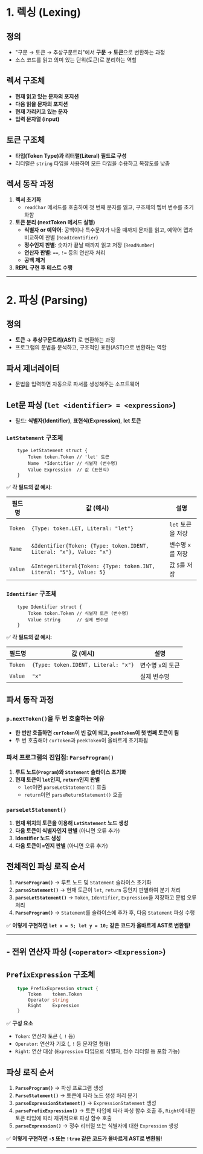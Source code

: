 # 1. 렉싱 (Lexing)

## 정의

- "구문 → 토큰 → 추상구문트리"에서 **구문 → 토큰**으로 변환하는 과정
- 소스 코드를 읽고 의미 있는 단위(토큰)로 분리하는 역할

## 렉서 구조체

- **현재 읽고 있는 문자의 포지션**
- **다음 읽을 문자의 포지션**
- **현재 가리키고 있는 문자**
- **입력 문자열 (input)**

## 토큰 구조체

- **타입(Token Type)과 리터럴(Literal) 필드로 구성**
- 리터럴은 `string` 타입을 사용하여 모든 타입을 수용하고 복잡도를 낮춤

## 렉서 동작 과정

1. **렉서 초기화**
    - `readChar` 메서드를 호출하여 첫 번째 문자를 읽고, 구조체의 멤버 변수를 초기화함
2. **토큰 분리 (nextToken 메서드 실행)**
    - **식별자 or 예약어**: 공백이나 특수문자가 나올 때까지 문자를 읽고, 예약어 맵과 비교하여 판별 (`ReadIdentifier`)
    - **정수인지 판별**: 숫자가 끝날 때까지 읽고 저장 (`ReadNumber`)
    - **연산자 판별**: `==`, `!=` 등의 연산자 처리
    - **공백 제거**
3. **REPL 구현 후 테스트 수행**

---

# 2. 파싱 (Parsing)

## 정의

- **토큰 → 추상구문트리(AST)** 로 변환하는 과정
- 프로그램의 문법을 분석하고, 구조적인 표현(AST)으로 변환하는 역할

## 파서 제너레이터

- 문법을 입력하면 자동으로 파서를 생성해주는 소프트웨어

## Let문 파싱 (`let <identifier> = <expression>`)

- 필드: **식별자(Identifier)**, **표현식(Expression)**, **let 토큰**

### `LetStatement` 구조체

```
    type LetStatement struct {
        Token token.Token // 'let' 토큰
        Name  *Identifier // 식별자 (변수명)
        Value Expression  // 값 (표현식)
    }
```

✅ **각 필드의 값 예시:**

| 필드명 | 값 (예시) | 설명 |
| --- | --- | --- |
| `Token` | `{Type: token.LET, Literal: "let"}` | `let` 토큰을 저장 |
| `Name` | `&Identifier{Token: {Type: token.IDENT, Literal: "x"}, Value: "x"}` | 변수명 `x`를 저장 |
| `Value` | `&IntegerLiteral{Token: {Type: token.INT, Literal: "5"}, Value: 5}` | 값 `5`를 저장 |

### `Identifier` 구조체

```
    type Identifier struct {
        Token token.Token // 식별자 토큰 (변수명)
        Value string      // 실제 변수명
    }
```

✅ **각 필드의 값 예시:**

| 필드명 | 값 (예시) | 설명 |
| --- | --- | --- |
| `Token` | `{Type: token.IDENT, Literal: "x"}` | 변수명 `x`의 토큰 |
| `Value` | `"x"` | 실제 변수명 |

## 파서 동작 과정

### `p.nextToken()`을 두 번 호출하는 이유

- **한 번만 호출하면 `curToken`이 빈 값이 되고, `peekToken`이 첫 번째 토큰이 됨**
- 두 번 호출해야 `curToken`과 `peekToken`이 올바르게 초기화됨

### 파서 프로그램의 진입점: `ParseProgram()`

1. **루트 노드(`Program`)와 `Statement` 슬라이스 초기화**
2. **현재 토큰이 `let`인지, `return`인지 판별**
    - `let`이면 `parseLetStatement()` 호출
    - `return`이면 `parseReturnStatement()` 호출

### `parseLetStatement()`

1. **현재 위치의 토큰을 이용해 `LetStatement` 노드 생성**
2. **다음 토큰이 식별자인지 판별** (아니면 오류 추가)
3. **Identifier 노드 생성**
4. **다음 토큰이 `=`인지 판별** (아니면 오류 추가)

## 전체적인 파싱 로직 순서

1. **`ParseProgram()`** → 루트 노드 및 `Statement` 슬라이스 초기화
2. **`parseStatement()`** → 현재 토큰이 `let`, `return` 등인지 판별하여 분기 처리
3. **`parseLetStatement()`** → `Token`, `Identifier`, `Expression`을 저장하고 문법 오류 처리
4. **`ParseProgram()`** → `Statement`를 슬라이스에 추가 후, 다음 `Statement` 파싱 수행

✅ **이렇게 구현하면 `let x = 5; let y = 10;` 같은 코드가 올바르게 AST로 변환됨!**

---

## - 전위 연산자 파싱 (`<operator>` `<Expression>`)

## `PrefixExpression` 구조체

```go
    type PrefixExpression struct {
        Token    token.Token
        Operator string
        Right    Expression
    }

```

✅ **구성 요소**

- `Token`: 연산자 토큰 (, `!` 등)
- `Operator`: 연산자 기호 (, `!` 등 문자열 형태)
- `Right`: 연산 대상 (`Expression` 타입으로 식별자, 정수 리터럴 등 포함 가능)

## 파싱 로직 순서

1. **`ParseProgram()`** → 파싱 프로그램 생성
2. **`ParseStatement()`** → 토큰에 따라 노드 생성 처리 분기
3. **`parseExpressionStatement()`** → `ExpressionStatement` 생성
4. **`parsePrefixExpression()`** → 토큰 타입에 따라 파싱 함수 호출 후, `Right`에 대한 토큰 타입에 따라 재귀적으로 파싱 함수 호출
5. **`parseExpression()`** → 정수 리터럴 또는 식별자에 대한 `Expression` 생성

✅ **이렇게 구현하면 `-5` 또는 `!true` 같은 코드가 올바르게 AST로 변환됨!**

---
